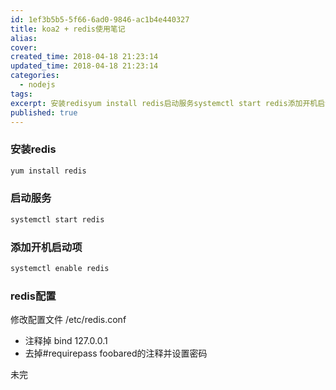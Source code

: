 ```yaml
---
id: 1ef3b5b5-5f66-6ad0-9846-ac1b4e440327
title: koa2 + redis使用笔记
alias:
cover:
created_time: 2018-04-18 21:23:14
updated_time: 2018-04-18 21:23:14
categories:
  - nodejs
tags:
excerpt: 安装redisyum install redis启动服务systemctl start redis添加开机启动项systemctl enable redisredis配置修改配置文件 /etc/redis.conf注释掉 bind 127.0.0.1去掉#requirepass foobared的注
published: true
---
```


### 安装redis

```bash
yum install redis
```

### 启动服务

```bash
systemctl start redis
```

### 添加开机启动项

```bash
systemctl enable redis
```

<!-- more -->

### redis配置

修改配置文件 /etc/redis.conf

- 注释掉 bind 127.0.0.1
- 去掉#requirepass foobared的注释并设置密码

未完
